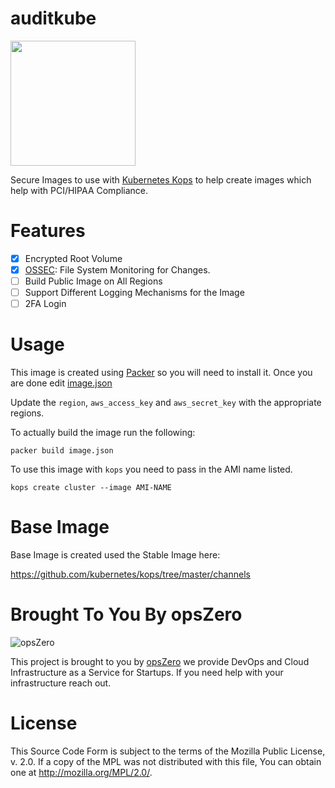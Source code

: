 # auditkube

<img src="http://assets.opszero.com.s3.amazonaws.com/images/auditkube.png" width="200px" />

Secure Images to use with [Kubernetes
Kops](https://github.com/kubernetes/kops) to help create images which help
with PCI/HIPAA Compliance.

# Features

 - [X] Encrypted Root Volume
 - [X] [OSSEC](https://ossec.github.io/): File System Monitoring for Changes.
 - [ ] Build Public Image on All Regions
 - [ ] Support Different Logging Mechanisms for the Image
 - [ ] 2FA Login

# Usage

This image is created using [Packer](https://www.packer.io/) so you will need
to install it. Once you are done edit [image.json](./image.json)

Update the `region`, `aws_access_key` and `aws_secret_key` with the
appropriate regions.

To actually build the image run the following:

```
packer build image.json
```

To use this image with `kops` you need to pass in the AMI name listed.

```
kops create cluster --image AMI-NAME
```

# Base Image

Base Image is created used the Stable Image here:

https://github.com/kubernetes/kops/tree/master/channels

# Brought To You By opsZero

![opsZero](https://s3-us-west-2.amazonaws.com/assets.opszero.com/images/opsZero_kubernetes.png)

This project is brought to you by [opsZero](https://www.opszero.com) we
provide DevOps and Cloud Infrastructure as a Service for Startups. If you
need help with your infrastructure reach out.

# License

This Source Code Form is subject to the terms of the Mozilla Public
License, v. 2.0. If a copy of the MPL was not distributed with this
file, You can obtain one at http://mozilla.org/MPL/2.0/.
